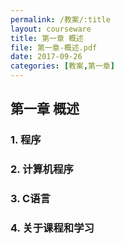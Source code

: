 ```yaml
---
permalink: /教案/:title
layout: courseware
title: 第一章 概述
file: 第一章-概述.pdf
date: 2017-09-26
categories: [教案,第一章]
---
```

## 第一章 概述
### 1. 程序
### 2. 计算机程序
### 3. C语言
### 4. 关于课程和学习
